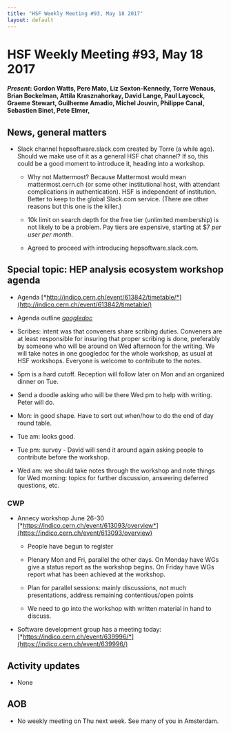 ```yaml
---
title: "HSF Weekly Meeting #93, May 18 2017"
layout: default
---
```


# HSF Weekly Meeting #93, May 18 2017

#### *Present*: Gordon Watts, Pere Mato, Liz Sexton-Kennedy, Torre Wenaus, Brian Bockelman, Attila Krasznahorkay, David Lange, Paul Laycock, Graeme Stewart, Guilherme Amadio, Michel Jouvin, Philippe Canal, Sebastien Binet, Pete Elmer, 

## News, general matters

-   Slack channel hepsoftware.slack.com created by Torre (a while ago). Should we make use of it as a general HSF chat channel? If so, this could be a good moment to introduce it, heading into a workshop.

    -   Why not Mattermost? Because Mattermost would mean mattermost.cern.ch (or some other institutional host, with attendant complications in authentication). HSF is independent of institution. Better to keep to the global Slack.com service. (There are other reasons but this one is the killer.)

    -   10k limit on search depth for the free tier (unlimited membership) is not likely to be a problem. Pay tiers are expensive, starting at $7 *per user per month*.

    -   Agreed to proceed with introducing hepsoftware.slack.com.

## Special topic: HEP analysis ecosystem workshop agenda

-   Agenda [*http://indico.cern.ch/event/613842/timetable/*](http://indico.cern.ch/event/613842/timetable/)

-   Agenda outline [*googledoc*](https://docs.google.com/document/d/1F2v4W5X216sXALToBTT-jT0fFkaIQhld2cqDnSqdv-I/edit?usp=sharing)

-   Scribes: intent was that conveners share scribing duties. Conveners are at least responsible for insuring that proper scribing is done, preferably by someone who will be around on Wed afternoon for the writing. We will take notes in one googledoc for the whole workshop, as usual at HSF workshops. Everyone is welcome to contribute to the notes.

-   5pm is a hard cutoff. Reception will follow later on Mon and an organized dinner on Tue.

-   Send a doodle asking who will be there Wed pm to help with writing. Peter will do.

-   Mon: in good shape. Have to sort out when/how to do the end of day round table.

-   Tue am: looks good.

-   Tue pm: survey - David will send it around again asking people to contribute before the workshop.

-   Wed am: we should take notes through the workshop and note things for Wed morning: topics for further discussion, answering deferred questions, etc.

### CWP

-   Annecy workshop June 26-30 [*https://indico.cern.ch/event/613093/overview*](https://indico.cern.ch/event/613093/overview)

    -   People have begun to register

    -   Plenary Mon and Fri, parallel the other days. On Monday have WGs give a status report as the workshop begins. On Friday have WGs report what has been achieved at the workshop.

    -   Plan for parallel sessions: mainly discussions, not much presentations, address remaining contentious/open points

    -   We need to go into the workshop with written material in hand to discuss.

-   Software development group has a meeting today: [*https://indico.cern.ch/event/639996/*](https://indico.cern.ch/event/639996/)

## Activity updates

-   None

## AOB

-   No weekly meeting on Thu next week. See many of you in Amsterdam.


